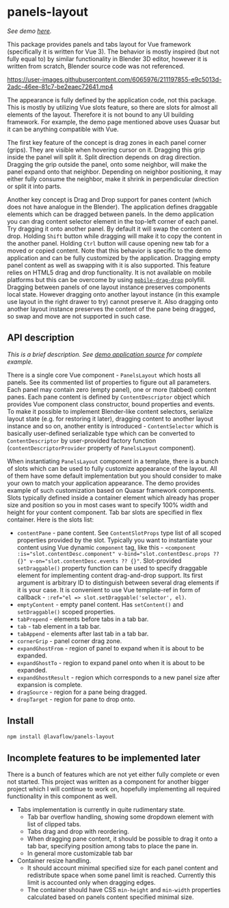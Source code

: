 # panels-layout

*See demo [here](https://vagran.github.io/panels-layout-demo/).*

This package provides panels and tabs layout for Vue framework (specifically it is written
for Vue 3). The behavior is mostly inspired (but not fully equal to) by similar
functionality in Blender 3D editor, however it is written from scratch, Blender source code
was not referenced.

https://user-images.githubusercontent.com/6065976/211197855-e9c5013d-2adc-46ee-81c7-be2eaec72641.mp4

The appearance is fully defined by the application code, not this package. This is mostly
by utilizing Vue slots feature, so there are slots for almost all elements of the layout.
Therefore it is not bound to any UI building framework. For example, the demo page mentioned above
uses Quasar but it can be anything compatible with Vue.

The first key feature of the concept is drag zones in each panel corner (grips). They are
visible when hovering cursor on it. Dragging this grip inside the panel will split it. Split
direction depends on drag direction. Dragging the grip outside the panel, onto some neighbor,
will make the panel expand onto that neighbor. Depending on neighbor positioning, it may
either fully consume the neighbor, make it shrink in perpendicular direction or split it
into parts.

Another key concept is Drag and Drop support for panes content (which does not have analogue in
the Blender). The application defines draggable elements which can be dragged between panels. In the demo application you can drag content selector element in the top-left corner of each panel. Try dragging it onto another panel.
By default it will swap the content on drop. Holding `Shift`
button while dragging will make it to copy the content in the another panel. Holding
`Ctrl` button will cause opening new tab for a moved or copied
content. Note that this behavior is specific to the demo application and can be fully customized by
the application. Dragging empty panel content as well as swapping with it is also supported.
This feature relies on HTML5 drag and drop functionality. It is not available on mobile
platforms but this can be overcome by using
[`mobile-drag-drop`](https://github.com/timruffles/mobile-drag-drop) polyfill.
Dragging between panels of one layout instance preserves components local state. However
dragging onto another layout instance (in this example use layout in the right drawer to
try) cannot preserve it. Also dragging onto another layout instance preserves the content of
the pane being dragged, so swap and move are not supported in such case.

## API description

*This is a brief description. See [demo application source](https://github.com/vagran/panels-layout-demo-src) for complete example.*

There is a single core Vue component - `PanelsLayout` which hosts all panels. See its commented list
of properties to figure out all parameters. Each panel may contain zero (empty panel), one or more (tabbed) content panes. Each pane content is defined by `ContentDescriptor` object which provides
Vue component class constructor, bound properties and events. To make it possible to implement
Blender-like content selectors, serialize layout state (e.g. for restoring it later), dragging
content to another layout instance and so on, another entity is introduced - `ContentSelector` which
is basically user-defined serializable type which can be converted to `ContentDescriptor` by user-provided factory function (`contentDescriptorProvider` property of `PanelsLayout` component).

When instantiating `PanelsLayout` component in a template, there is a bunch of slots which can be
used to fully customize appearance of the layout. All of them have some default implementation
but you should consider to make your own to match your application appearance. The demo provides
example of such customization based on Quasar framework components. Slots typically defined inside
a container element which already has proper size and position so you in most cases want to specify
 100% width and height for your content component. Tab bar slots are specified in flex container.
 Here is the slots list:
 * `contentPane` - pane content. See `ContentSlotProps`
type list of all scoped properties provided by the slot. Typically you want to instantiate your
content using Vue dynamic `component` tag, like this - `<component :is="slot.contentDesc.component" v-bind="slot.contentDesc.props ?? {}" v-on="slot.contentDesc.events ?? {}"`.
Slot-provided `setDraggable()` property function can be used to specify draggable element for
implementing content drag-and-drop support. Its first argument is arbitrary ID to distinguish between
several drag elements if it is your case. It is convenient to use Vue template-ref in form of
callback - `:ref="el => slot.setDraggable('selector', el)`.
 * `emptyContent` - empty panel content. Has `setContent()` and `setDraggable()` scoped properties.
 * `tabPrepend` - elements before tabs in a tab bar.
 * `tab` - tab element in a tab bar.
 * `tabAppend` - elements after last tab in a tab bar.
 * `cornerGrip` - panel corner drag zone.
 * `expandGhostFrom` - region of panel to expand when it is about to be expanded.
 * `expandGhostTo` - region to expand panel onto when it is about to be expanded.
 * `expandGhostResult` - region which corresponds to a new panel size after expansion is complete.
 * `dragSource` - region for a pane being dragged.
 * `dropTarget` - region for pane to drop onto.

## Install

```bash
npm install @lavaflow/panels-layout
```

## Incomplete features to be implemented later

There is a bunch of features which are not yet either fully complete or even not started. This
project was written as a component for another bigger project which I will continue to work on,
hopefully implementing all required functionality in this component as well.

 * Tabs implementation is currently in quite rudimentary state.
   * Tab bar overflow handling, showing some dropdown element with list of clipped tabs.
   * Tabs drag and drop with reordering.
   * When dragging pane content, it should be possible to drag it onto a tab bar, specifying position
among tabs to place the pane in.
   * In general more customizable tab bar
 * Container resize handling.
   * It should account minimal specified size for each panel content and redistribute space when
some panel limit is reached. Currently this limit is accounted only when dragging edges.
   * The container should have CSS `min-height` and `min-width` properties calculated based on
panels content specified minimal size.
